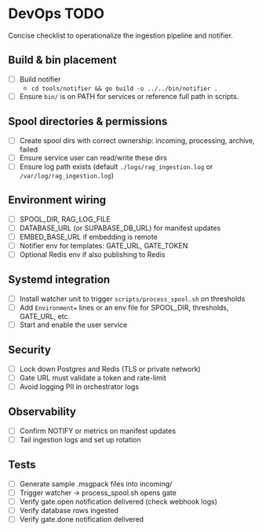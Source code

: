 # DevOps TODO

Concise checklist to operationalize the ingestion pipeline and notifier.

## Build & bin placement

- [ ] Build notifier
  - `cd tools/notifier && go build -o ../../bin/notifier .`
- [ ] Ensure `bin/` is on PATH for services or reference full path in scripts.

## Spool directories & permissions

- [ ] Create spool dirs with correct ownership: incoming, processing, archive, failed
- [ ] Ensure service user can read/write these dirs
- [ ] Ensure log path exists (default `./logs/rag_ingestion.log` or `/var/log/rag_ingestion.log`)

## Environment wiring

- [ ] SPOOL_DIR, RAG_LOG_FILE
- [ ] DATABASE_URL (or SUPABASE_DB_URL) for manifest updates
- [ ] EMBED_BASE_URL if embedding is remote
- [ ] Notifier env for templates: GATE_URL, GATE_TOKEN
- [ ] Optional Redis env if also publishing to Redis

## Systemd integration

- [ ] Install watcher unit to trigger `scripts/process_spool.sh` on thresholds
- [ ] Add `Environment=` lines or an env file for SPOOL_DIR, thresholds, GATE_URL, etc.
- [ ] Start and enable the user service

## Security

- [ ] Lock down Postgres and Redis (TLS or private network)
- [ ] Gate URL must validate a token and rate-limit
- [ ] Avoid logging PII in orchestrator logs

## Observability

- [ ] Confirm NOTIFY or metrics on manifest updates
- [ ] Tail ingestion logs and set up rotation

## Tests

- [ ] Generate sample .msgpack files into incoming/
- [ ] Trigger watcher → process_spool.sh opens gate
- [ ] Verify gate.open notification delivered (check webhook logs)
- [ ] Verify database rows ingested
- [ ] Verify gate.done notification delivered

